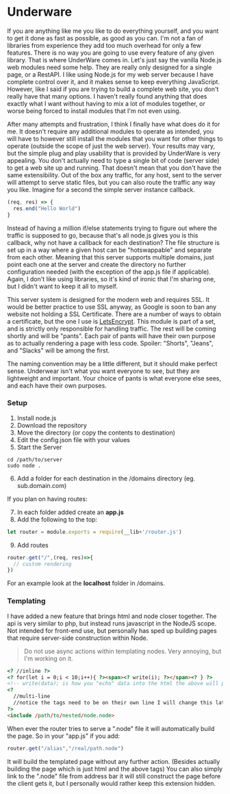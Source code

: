 # Underware
If you are anything like me you like to do everything yourself, and you want to get it done as fast as possible, as good as you can. I'm not a fan of libraries from experience they add too much overhead for only a few features. There is no way you are going to use every feature of any given library. That is where UnderWare comes in. Let's just say the vanilla Node.js web modules need some help. They are really only designed for a single page, or a RestAPI. I like using Node.js for my web server because I have complete control over it, and it makes sense to keep everything JavaScript. However, like I said if you are trying to build a complete web site, you don't really have that many options. I haven't really found anything that does exactly what I want without having to mix a lot of modules together, or worse being forced to install modules that I'm not even using.

After many attempts and frustration, I think I finally have what does do it for me. It doesn't require any additional modules to operate as intended, you will have to however still install the modules that you want for other things to operate (outside the scope of just the web server). Your results may vary, but the simple plug and play usability that is provided by UnderWare is very appealing. You don't actually need to type a single bit of code (server side) to get a web site up and running. That doesn't mean that you don't have the same extensibility. Out of the box any traffic, for any host, sent to the server will attempt to serve static files, but you can also route the traffic any way you like. Imagine for a second the simple server instance callback.

```JavaScript
(req, res) => {
  res.end("Hello World")
}
```

Instead of having a million if/else statements trying to figure out where the traffic is supposed to go, because that's all node.js gives you is this callback, why not have a callback for each destination? The file structure is set up in a way where a given host can be "hotswappable" and separate from each other. Meaning that this server supports multiple domains, just point each one at the server and create the directory no further configuration needed (with the exception of the app.js file if applicable). Again, I don't like using libraries, so it's kind of ironic that I'm sharing one, but I didn't want to keep it all to myself.

This server system is designed for the modern web and requires SSL. It would be better practice to use SSL anyway, as Google is soon to ban any website not holding a SSL Certificate. There are a number of ways to obtain a certificate, but the one I use is [LetsEncrypt](https://letsencrypt.org). This module is part of a set, and is strictly only responsible for handling traffic. The rest will be coming shortly and will be "pants". Each pair of pants will have their own purpose as to actually rendering a page with less code. Spoiler: "Shorts", "Jeans", and "Slacks" will be among the first.

The naming convention may be a little different, but it should make perfect sense. Underwear isn't what you want everyone to see, but they are lightweight and important. Your choice of pants is what everyone else sees, and each have their own purposes.

### Setup

1. Install node.js
2. Download the repository
3. Move the directory (or copy the contents to destination)
4. Edit the config.json file with your values
5. Start the Server
```
cd /path/to/server
sudo node .
```
6. Add a folder for each destination in the /domains directory (eg. sub.domain.com)

If you plan on having routes:

7. In each folder added create an **app.js**
8. Add the following to the top:
```JavaScript
let router = module.exports = require(__lib+'/router.js')
```
9. Add routes
```JavaScript
router.get("/",(req, res)=>{
  // custom rendering
})
```

For an example look at the **localhost** folder in /domains.

### Templating

I have added a new feature that brings html and node closer together. The api is very similar to php, but instead runs javascript in the NodeJS scope. Not intended for front-end use, but personally has sped up building pages that require server-side construction within Node. 

> Do not use async actions within templating nodes. 
> Very annoying, but I'm working on it.

```HTML
<? //inline ?>
<? for(let i = 0;i < 10;i++){ ?><span><? write(i); ?></span><? } ?>
<!-- write(data); is how you "echo" data into the html the above will print 10 spans all with index -->
<? 
  //multi-line
  //notice the tags need to be on their own line I will change this later, but as of right now
?>
<include /path/to/nested/node.node>
```

When ever the router tries to serve a ".node" file it will automatically build the page. So in your "app.js" if you add:
```JavaScript
router.get("/alias","/real/path.node")
```
It will build the templated page without any further action. (Besides actually building the page which is just html and the above tags)
You can also simply link to the ".node" file from address bar it will still construct the page before the client gets it, but I personally would rather keep this extension hidden.

